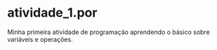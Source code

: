 # atividade_1.por
Minha primeira atividade de programação aprendendo o básico sobre variáveis e operações.
